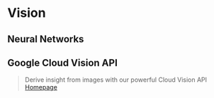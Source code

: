 # Vision

## Neural Networks

## Google Cloud Vision API

> Derive insight from images with our powerful Cloud Vision API [Homepage](https://cloud.google.com/vision/)